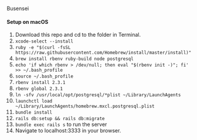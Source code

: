 Busensei

#### Setup on macOS
1. Download this repo and cd to the folder in Terminal.
2. `xcode-select --install`
3. `ruby -e "$(curl -fsSL https://raw.githubusercontent.com/Homebrew/install/master/install)"`
4. `brew install rbenv ruby-build node postgresql`
5. `echo 'if which rbenv > /dev/null; then eval "$(rbenv init -)"; fi' >> ~/.bash_profile`
6. `source ~/.bash_profile`
7. `rbenv install 2.3.1`
8. `rbenv global 2.3.1`
9. `ln -sfv /usr/local/opt/postgresql/*plist ~/Library/LaunchAgents`
10. `launchctl load ~/Library/LaunchAgents/homebrew.mxcl.postgresql.plist`
11. `bundle install`
12. `rails db:setup && rails db:migrate`
13. `bundle exec rails s` to run the server
14. Navigate to localhost:3333 in your browser.
